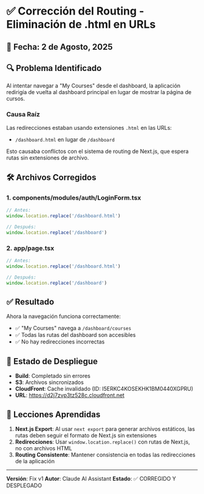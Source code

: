 # ✅ Corrección del Routing - Eliminación de .html en URLs

## 📅 Fecha: 2 de Agosto, 2025

## 🔍 Problema Identificado

Al intentar navegar a "My Courses" desde el dashboard, la aplicación redirigía de vuelta al dashboard principal en lugar de mostrar la página de cursos.

### Causa Raíz

Las redirecciones estaban usando extensiones `.html` en las URLs:
- `/dashboard.html` en lugar de `/dashboard`

Esto causaba conflictos con el sistema de routing de Next.js, que espera rutas sin extensiones de archivo.

## 🛠️ Archivos Corregidos

### 1. **components/modules/auth/LoginForm.tsx**
```typescript
// Antes:
window.location.replace('/dashboard.html')

// Después:
window.location.replace('/dashboard')
```

### 2. **app/page.tsx**
```typescript
// Antes:
window.location.replace('/dashboard.html')

// Después:
window.location.replace('/dashboard')
```

## ✅ Resultado

Ahora la navegación funciona correctamente:
- ✅ "My Courses" navega a `/dashboard/courses`
- ✅ Todas las rutas del dashboard son accesibles
- ✅ No hay redirecciones incorrectas

## 🚀 Estado de Despliegue

- **Build**: Completado sin errores
- **S3**: Archivos sincronizados
- **CloudFront**: Cache invalidado (ID: I5ERKC4KOSEKHK1BM0440XGPRU)
- **URL**: https://d2j7zvp3tz528c.cloudfront.net

## 📝 Lecciones Aprendidas

1. **Next.js Export**: Al usar `next export` para generar archivos estáticos, las rutas deben seguir el formato de Next.js sin extensiones
2. **Redirecciones**: Usar `window.location.replace()` con rutas de Next.js, no con archivos HTML
3. **Routing Consistente**: Mantener consistencia en todas las redirecciones de la aplicación

---

**Versión**: Fix v1
**Autor**: Claude AI Assistant
**Estado**: ✅ CORREGIDO Y DESPLEGADO